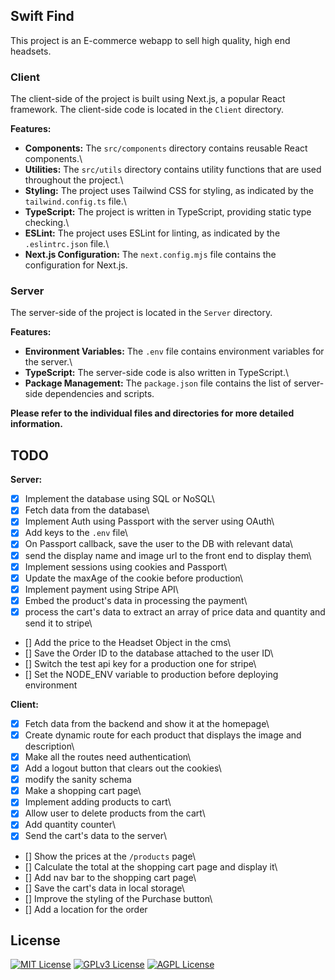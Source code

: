 ## Swift Find

This project is an E-commerce webapp to sell high quality, high end headsets.

### Client

The client-side of the project is built using Next.js, a popular React framework. The client-side code is located in the `Client` directory.

**Features:**

- **Components:** The `src/components` directory contains reusable React components.\
- **Utilities:** The `src/utils` directory contains utility functions that are used throughout the project.\
- **Styling:** The project uses Tailwind CSS for styling, as indicated by the `tailwind.config.ts` file.\
- **TypeScript:** The project is written in TypeScript, providing static type checking.\
- **ESLint:** The project uses ESLint for linting, as indicated by the `.eslintrc.json` file.\
- **Next.js Configuration:** The `next.config.mjs` file contains the configuration for Next.js.

### Server

The server-side of the project is located in the `Server` directory.

**Features:**

- **Environment Variables:** The `.env` file contains environment variables for the server.\
- **TypeScript:** The server-side code is also written in TypeScript.\
- **Package Management:** The `package.json` file contains the list of server-side dependencies and scripts.

**Please refer to the individual files and directories for more detailed information.**

## TODO

**Server:**

- [x] Implement the database using SQL or NoSQL\
- [x] Fetch data from the database\
- [x] Implement Auth using Passport with the server using OAuth\
- [x] Add keys to the `.env` file\
- [x] On Passport callback, save the user to the DB with relevant data\
- [x] send the display name and image url to the front end to display them\
- [x] Implement sessions using cookies and Passport\
- [x] Update the maxAge of the cookie before production\
- [x] Implement payment using Stripe API\
- [x] Embed the product's data in processing the payment\
- [x] process the cart's data to extract an array of price data and quantity and send it to stripe\
- [] Add the price to the Headset Object in the cms\
- [] Save the Order ID to the database attached to the user ID\
- [] Switch the test api key for a production one for stripe\
- [] Set the NODE_ENV variable to production before deploying environment

**Client:**

- [x] Fetch data from the backend and show it at the homepage\
- [x] Create dynamic route for each product that displays the image and description\
- [x] Make all the routes need authentication\
- [x] Add a logout button that clears out the cookies\
- [x] modify the sanity schema
- [x] Make a shopping cart page\
- [x] Implement adding products to cart\
- [x] Allow user to delete products from the cart\
- [x] Add quantity counter\
- [x] Send the cart's data to the server\
- [] Show the prices at the `/products` page\
- [] Calculate the total at the shopping cart page and display it\
- [] Add nav bar to the shopping cart page\
- [] Save the cart's data in local storage\
- [] Improve the styling of the Purchase button\
- [] Add a location for the order

## License

[![MIT License](https://img.shields.io/badge/License-MIT-green.svg)](https://choosealicense.com/licenses/mit/)
[![GPLv3 License](https://img.shields.io/badge/License-GPL%20v3-yellow.svg)](https://opensource.org/licenses/)
[![AGPL License](https://img.shields.io/badge/license-AGPL-blue.svg)](http://www.gnu.org/licenses/agpl-3.0)
